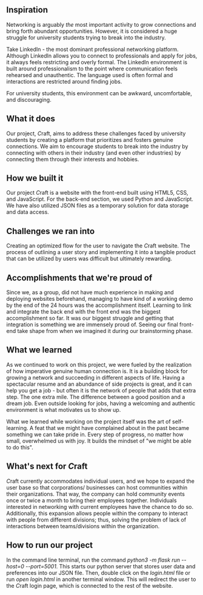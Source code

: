 ## Inspiration

Networking is arguably *the* most important activity to grow connections and bring forth abundant opportunities. However, it is considered a huge struggle for university students trying to break into the industry. 

Take LinkedIn - the most dominant professional networking platform. Although LinkedIn allows you to connect to professionals and apply for jobs, it always feels restricting and overly formal. The LinkedIn environment is built around professionalism to the point where communication feels rehearsed and unauthentic. The language used is often formal and interactions are restricted around finding jobs. 

For university students, this environment can be awkward, uncomfortable, and discouraging.

## What it does

Our project, *C*raft, aims to address these challenges faced by university students by creating a platform that prioritizes and fosters genuine connections. We aim to encourage students to break into the industry by connecting with others in their industry (and even other industries) by connecting them through their interests and hobbies. 

## How we built it

Our project *C*raft is a website with the front-end built using HTML5, CSS, and JavaScript. For the back-end section, we used Python and JavaScript. We have also utilized JSON files as a temporary solution for data storage and data access. 

## Challenges we ran into

Creating an optimized flow for the user to navigate the *C*raft website. The process of outlining a user story and implementing it into a tangible product that can be utilized by users was difficult but ultimately rewarding. 

## Accomplishments that we're proud of

Since we, as a group, did not have much experience in making and deploying websites beforehand, managing to have kind of a working demo by the end of the 24 hours was the accomplishment itself. Learning to link and integrate the back end with the front end was the biggest accomplishment so far. It was our biggest struggle and getting that integration is something we are immensely proud of. Seeing our final front-end take shape from when we imagined it during our brainstorming phase.

## What we learned

As we continued to work on this project, we were fueled by the realization of how imperative genuine human connection is. It is a building block for growing a network and succeeding in different aspects of life. Having a spectacular resume and an abundance of side projects is great, and it can help you get a job - but often it is the network of people that adds that extra step. The one extra mile. The difference between a good position and a dream job. Even outside looking for jobs, having a welcoming and authentic environment is what motivates us to show up. 

What we learned while working on the project itself was the art of self-learning. A feat that we might have complained about in the past became something we can take pride in. Every step of progress, no matter how small, overwhelmed us with joy. It builds the mindset of "we might be able to do this". 

## What's next for *C*raft

*C*raft currently accommodates individual users, and we hope to expand the user base so that corporations/ businesses can host communities within their organizations. That way, the company can hold community events once or twice a month to bring their employees together. Individuals interested in networking with current employees have the chance to do so. Additionally, this expansion allows people within the company to interact with people from different divisions; thus, solving the problem of lack of interactions between teams/divisions within the organization.


## How to run our project
In the command line terminal, run the command *python3 -m flask run --host=0 --port=5001*. This starts our python server that 
stores user data and preferences into our JSON file. Then, double click on the *login.html* file or run *open login.html* in another terminal window. This will redirect the user to the *C*raft login page, which is connected to the rest of the website.